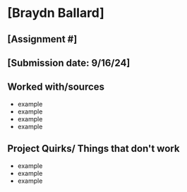# [Braydn Ballard]
## [Assignment #]
## [Submission date: 9/16/24]
## Worked with/sources 
* example
* example
* example
* example
## Project Quirks/ Things that don't work
* example
* example
* example
